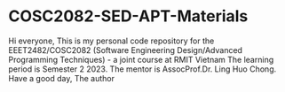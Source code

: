 # COSC2082-SED-APT-Materials
Hi everyone,
This is my personal code repository for the EEET2482/COSC2082 (Software Engineering Design/Advanced Programming Techniques) - a joint course at RMIT Vietnam
The learning period is Semester 2 2023. The mentor is AssocProf.Dr. Ling Huo Chong.
Have a good day,
The author
